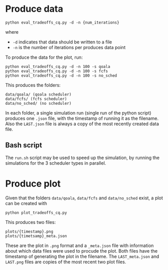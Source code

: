 # Produce data

```
python eval_tradeoffs_cq.py -d -n {num_iterations}
```

where
- `-d` indicates that data should be written to a file
- `-n` is the number of iterations per produces data point

To produce the data for the plot, run:

```
python eval_tradeoffs_cq.py -d -n 100 -s qoala
python eval_tradeoffs_cq.py -d -n 100 -s fcfs
python eval_tradeoffs_cq.py -d -n 100 -s no_sched
```

This produces the folders:
```
data/qoala/ (qoala scheduler)
data/fcfs/ (fcfs scheduler)
data/no_sched/ (no scheduler)
```

In each folder, a single simulation run (single run of the python script) produces one `.json` file, with the timestamp of running it as the filename.
Also the `LAST.json` file is always a copy of the most recently created data file.


## Bash script
The `run.sh` script may be used to speed up the simulation, by running the simulations for the 3 scheduler types in parallel.


# Produce plot
Given that the folders `data/qoala`, `data/fcfs` and `data/no_sched` exist, a plot can be created with

```
python plot_tradeoffs_cq.py
```

This produces two files:

```
plots/{timestamp}.png
plots/{timetsamp}_meta.json
```

These are the plot in `.png` format and a `_meta.json` file with information about which data files were used to procude the plot. Both files have the timestamp of generating the plot in the filename. The `LAST_meta.json` and `LAST.png` files are copies of the most recent two plot files.